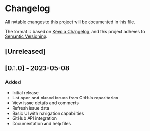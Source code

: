 # Changelog

All notable changes to this project will be documented in this file.

The format is based on [Keep a Changelog](https://keepachangelog.com/en/1.0.0/),
and this project adheres to [Semantic Versioning](https://semver.org/spec/v2.0.0.html).

## [Unreleased]

## [0.1.0] - 2023-05-08

### Added
- Initial release
- List open and closed issues from GitHub repositories
- View issue details and comments
- Refresh issue data
- Basic UI with navigation capabilities
- GitHub API integration
- Documentation and help files
